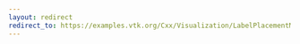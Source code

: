 ```yaml
---
layout: redirect
redirect_to: https://examples.vtk.org/Cxx/Visualization/LabelPlacementMapper/
---
```

